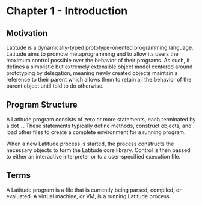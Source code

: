 
# Chapter 1 - Introduction

## Motivation

Latitude is a dynamically-typed prototype-oriented programming
language. Latitude aims to promote metaprogramming and to allow its
users the maximum control possible over the behavior of their
programs. As such, it defines a simplistic but extremely extensible
object model centered around prototyping by delegation, meaning newly
created objects maintain a reference to their parent which allows them
to retain all the behavior of the parent object until told to do
otherwise.

## Program Structure

A Latitude program consists of zero or more statements, each
terminated by a dot `.`. These statements typically define methods,
construct objects, and load other files to create a complete
environment for a running program.

When a new Latitude process is started, the process constructs the
necessary objects to form the Latitude core library. Control is then
passed to either an interactive interpreter or to a user-specified
execution file.

## Terms

A Latitude program is a file that is currently being parsed, compiled,
or evaluated. A virtual machine, or VM, is a running Latitude process
